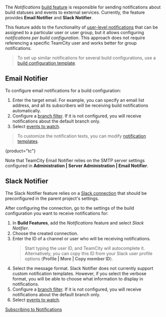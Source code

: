[//]: # (title: Notifications)
[//]: # (auxiliary-id: Notifications)

The _Notifications_ [build feature](adding-build-features.md) is responsible for sending notifications about build statuses and events to external services. Currently, the feature provides __Email Notifier__ and __Slack Notifier__.

This feature adds to the functionality of [user-level notifications](configuring-notifications.md) that can be assigned to a particular user or user group, but it allows configuring _notifications per build configuration_. This approach does not require referencing a specific TeamCity user and works better for group notifications.

>To set up similar notifications for several build configurations, use a [build configuration template](build-configuration-template.md).

## Email Notifier

To configure email notifications for a build configuration:

1. Enter the target email. For example, you can specify an email list address, and all its subscribers will be receiving build notifications automatically.
2. Configure a [branch filter](branch-filter.md). If it is not configured, you will receive notifications about the default branch only.
3. Select [events to watch](adding-notification-rules.md#Which+Events+Will+Trigger+Notifications).

>To customize the notification texts, you can modify [notification templates](customizing-notification-templates.md).
>
{product="tc"}

Note that TeamCity Email Notifier relies on the SMTP server settings configured in __Administration | Server Administration | Email Notifier__.

## Slack Notifier

The Slack Notifier feature relies on a [Slack connection](configuring-connections.md#Slack) that should be preconfigured in the parent project's settings.

After configuring the connection, go to the settings of the build configuration you want to receive notifications for:
1. In __Build Features__, add the _Notifications_ feature and select _Slack Notifier_.
2. Choose the created connection.
3. Enter the ID of a channel or user who will be receiving notifications.   
   >Start typing the user ID, and TeamCity will autocomplete it. Alternatively, you can copy this ID from your Slack user profile options (__Profile | More | Copy member ID__).
4. Select the message format. Slack Notifier does not currently support custom notification templates. However, if you select the verbose format, you will be able to choose what information to display in notifications.
5. Configure a [branch filter](branch-filter.md). If it is not configured, you will receive notifications about the default branch only.
6. Select [events to watch](adding-notification-rules.md#Which+Events+Will+Trigger+Notifications).

<seealso>
        <category ref="user-guide">
            <a href="adding-notification-rules.md">Subscribing to Notifications</a>
        </category>
</seealso>